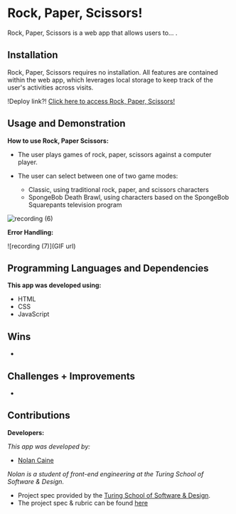 # Rock, Paper, Scissors!

Rock, Paper, Scissors is a web app that allows users to... .

## Installation

Rock, Paper, Scissors requires no installation. All features are contained within the web app, which leverages local storage to keep track of the user's activities across visits.

!Deploy link?! [Click here to access Rock, Paper, Scissors!](https://n0land0.github.io/rock-paper-scissors/)

## Usage and Demonstration

**How to use Rock, Paper Scissors:**

- The user plays games of rock, paper, scissors against a computer player.

- The user can select between one of two game modes:
  - Classic, using traditional rock, paper, and scissors characters
  - SpongeBob Death Brawl, using characters based on the SpongeBob Squarepants television program


<!-- - On initial page load, no previous activities will be listed.
- To add an activity, the user must select a category: Study, Meditate, or Exercise.
  - Once a category has been selected, the user must add a brief activity description, as well as a time value of minutes and seconds.

- Once the form has been filled, clicking 'Start Activity' will take the user to a page with a timer.
  - Clicking 'Start' will make the timer run down until the task has been completed.

- Once the timer reaches 0:00, a 'Log Activity' button will appear which will return the user to the form view.
  - A summary of the completed activity in the form of a miniature card will be added to the Past Activities section on the right side of the page. -->

![recording (6)](https://media.giphy.com/media/aFh1hkg6nW1wRKCGWi/giphy.gif)


**Error Handling:**

<!-- If the user does not enter a category, description, or a time value, an error message will display beneath the empty section(s), prompting the user to complete the form.

- These messages will disappear as soon as a category is selected, or as soon as the user types in a field. -->

![recording (7)](GIF url)

## Programming Languages and Dependencies

**This app was developed using:**

- HTML
- CSS
- JavaScript

## Wins

-

## Challenges + Improvements

-

## Contributions

**Developers:**

_This app was developed by:_

- [Nolan Caine](https://github.com/n0land0)

_Nolan is a student of front-end engineering at the Turing School of Software & Design._

 - Project spec provided by the [Turing School of Software & Design](https://turing.edu/).
 - The project spec & rubric can be found [here](https://frontend.turing.edu/projects/module-1/rock-paper-scissors-solo.html)
